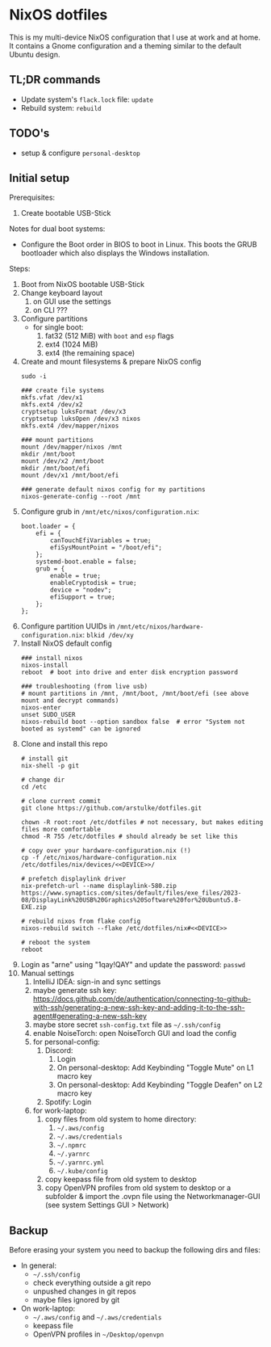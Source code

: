 # NixOS dotfiles

This is my multi-device NixOS configuration that I use at work and at home. It contains a Gnome configuration and a theming similar to the default Ubuntu design.

## TL;DR commands

- Update system's `flack.lock` file: `update`
- Rebuild system: `rebuild`


## TODO's

- setup & configure `personal-desktop`


## Initial setup

Prerequisites:
1. Create bootable USB-Stick


Notes for dual boot systems:
* Configure the Boot order in BIOS to boot in Linux. This boots the GRUB bootloader which also displays the Windows installation.


Steps:
1. Boot from NixOS bootable USB-Stick
2. Change keyboard layout
    1. on GUI use the settings
    2. on CLI ???
3. Configure partitions
    * for single boot:
        1. fat32 (512 MiB) with `boot` and `esp` flags
        2. ext4 (1024 MiB)
        3. ext4 (the remaining space)
4. Create and mount filesystems & prepare NixOS config
    ```
    sudo -i

    ### create file systems
    mkfs.vfat /dev/x1
    mkfs.ext4 /dev/x2
    cryptsetup luksFormat /dev/x3
    cryptsetup luksOpen /dev/x3 nixos
    mkfs.ext4 /dev/mapper/nixos

    ### mount partitions
    mount /dev/mapper/nixos /mnt
    mkdir /mnt/boot
    mount /dev/x2 /mnt/boot
    mkdir /mnt/boot/efi
    mount /dev/x1 /mnt/boot/efi

    ### generate default nixos config for my partitions
    nixos-generate-config --root /mnt
    ```
5. Configure grub in `/mnt/etc/nixos/configuration.nix`:
    ```
    boot.loader = {
        efi = {
            canTouchEfiVariables = true;
            efiSysMountPoint = "/boot/efi";
        };
        systemd-boot.enable = false;
        grub = {
            enable = true;
            enableCryptodisk = true;
            device = "nodev";
            efiSupport = true;
        };
    };
    ```
6. Configure partition UUIDs in `/mnt/etc/nixos/hardware-configuration.nix`: `blkid /dev/xy`
7. Install NixOS default config
    ```
    ### install nixos
    nixos-install
    reboot  # boot into drive and enter disk encryption password

    ### troubleshooting (from live usb)
    # mount partitions in /mnt, /mnt/boot, /mnt/boot/efi (see above mount and decrypt commands)
    nixos-enter
    unset SUDO_USER
    nixos-rebuild boot --option sandbox false  # error "System not booted as systemd" can be ignored
    ```
8. Clone and install this repo
    ```
    # install git
    nix-shell -p git

    # change dir
    cd /etc

    # clone current commit
    git clone https://github.com/arstulke/dotfiles.git

    chown -R root:root /etc/dotfiles # not necessary, but makes editing files more comfortable
    chmod -R 755 /etc/dotfiles # should already be set like this

    # copy over your hardware-configuration.nix (!)
    cp -f /etc/nixos/hardware-configuration.nix /etc/dotfiles/nix/devices/<<DEVICE>>/

    # prefetch displaylink driver
    nix-prefetch-url --name displaylink-580.zip https://www.synaptics.com/sites/default/files/exe_files/2023-08/DisplayLink%20USB%20Graphics%20Software%20for%20Ubuntu5.8-EXE.zip

    # rebuild nixos from flake config
    nixos-rebuild switch --flake /etc/dotfiles/nix#<<DEVICE>>

    # reboot the system
    reboot
    ```
9. Login as "arne" using "1qay!QAY" and update the password: `passwd`
10. Manual settings
    1. IntelliJ IDEA: sign-in and sync settings
    2. maybe generate ssh key: https://docs.github.com/de/authentication/connecting-to-github-with-ssh/generating-a-new-ssh-key-and-adding-it-to-the-ssh-agent#generating-a-new-ssh-key
    3. maybe store secret `ssh-config.txt` file as `~/.ssh/config`
    4. enable NoiseTorch: open NoiseTorch GUI and load the config
    5. for personal-config:
        1. Discord:
            1. Login
            2. On personal-desktop: Add Keybinding "Toggle Mute" on L1 macro key 
            3. On personal-desktop: Add Keybinding "Toggle Deafen" on L2 macro key 
        2. Spotify: Login
    6. for work-laptop:
        1. copy files from old system to home directory:
            1. `~/.aws/config`
            2. `~/.aws/credentials`
            3. `~/.npmrc`
            4. `~/.yarnrc`
            5. `~/.yarnrc.yml`
            6. `~/.kube/config`
        2. copy keepass file from old system to desktop
        3. copy OpenVPN profiles from old system to desktop or a subfolder & import the .ovpn file using the Networkmanager-GUI (see system Settings GUI > Network)


## Backup

Before erasing your system you need to backup the following dirs and files:

* In general:
    * `~/.ssh/config`
    * check everything outside a git repo
    * unpushed changes in git repos
    * maybe files ignored by git
* On work-laptop:
    * `~/.aws/config` and `~/.aws/credentials`
    * keepass file
    * OpenVPN profiles in `~/Desktop/openvpn`
